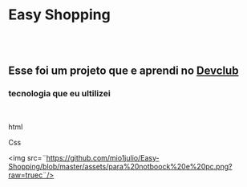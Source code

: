 <h1>Easy Shopping</h1>
<br>
<br>
<h2>Esse foi um projeto que e aprendi no <a href=¨https://Rodolfomori.com.br/Devclub¨>Devclub</a></h2>

<h3>tecnologia que eu ultilizei</h3>
<br>
<p>html</p>
<p>Css</p>

<img src=¨https://github.com/mio1julio/Easy-Shopping/blob/master/assets/para%20notboock%20e%20pc.png?raw=truec¨/>
